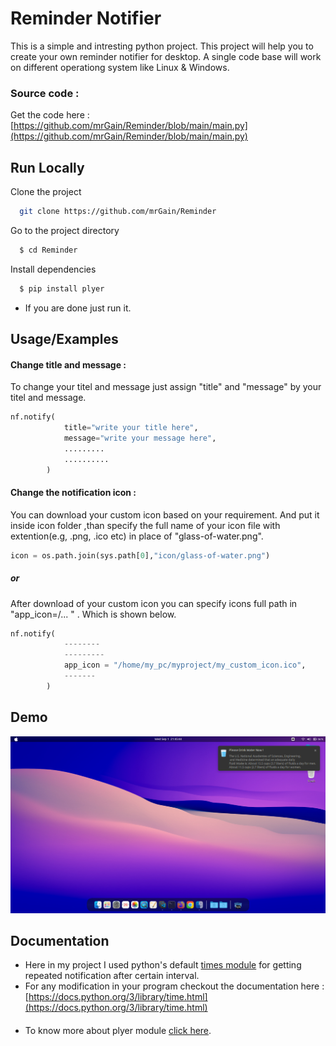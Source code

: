 
# Reminder Notifier

This is a simple and intresting python project. This project will help you to create your own reminder notifier for desktop.
A single code base will work on different operationg system like Linux & Windows.




### Source code :

Get the code here : [https://github.com/mrGain/Reminder/blob/main/main.py](https://github.com/mrGain/Reminder/blob/main/main.py)



  
## Run Locally

Clone the project

```bash
  git clone https://github.com/mrGain/Reminder
```

Go to the project directory

```bash
  $ cd Reminder
```

Install dependencies

```bash
  $ pip install plyer
```
- If you are done just run it.

  
## Usage/Examples
#### Change title and message :
To change your titel and message just assign "title" and "message" by your titel and message.
```python
nf.notify(
            title="write your title here",
            message="write your message here",
            .........
            ..........
        )
```
#### Change the notification icon :
You can download your custom icon based on your requirement.
And put it inside icon folder ,than specify the full name of your icon file with extention(e.g, .png, .ico etc) in place of "glass-of-water.png".
```python
icon = os.path.join(sys.path[0],"icon/glass-of-water.png")
```
  ##### or

After download of your custom icon you can specify icons full path in "app_icon=/... " . Which is shown below.
```python
nf.notify(
            --------
            ---------
            app_icon = "/home/my_pc/myproject/my_custom_icon.ico",
            -------
        )
```

  
## Demo

![](https://github.com/mrGain/Reminder/blob/main/images/screenshot/Screenshot-demo.png)

  
## Documentation

- Here in my project I used python's default [times module](https://docs.python.org/3/library/time.html)  for getting repeated notification after certain interval.
- For any modification in your program checkout the documentation here : [https://docs.python.org/3/library/time.html](https://docs.python.org/3/library/time.html)

#### 
- To know more about plyer module [click here](https://plyer.readthedocs.io/en/latest/).
